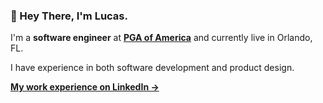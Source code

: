 ### 👋 Hey There, I'm Lucas.

I'm a **software engineer** at **<a href='https://www.pga.com/'>PGA of America</a>** and currently live in Orlando, FL.

I have experience in both software development and product design.

**<a href='https://linkedin.com/in/lucaslitton'>My work experience on LinkedIn &rarr;</a>**
